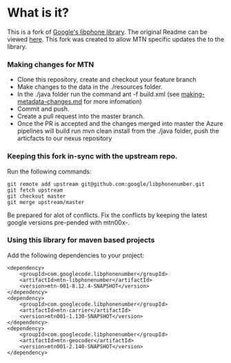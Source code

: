 # What is it?

This is a fork of [Google's libphone library](https://github.com/google/libphonenumber). The original Readme can be viewed [here](https://github.com/google/libphonenumber/blob/master/README.md). This fork was created to allow MTN specific updates the to the library.

### Making changes for MTN

*   Clone this repository, create and checkout your feature branch
*   Make changes to the data in the ./resources folder.
*   In the ./java folder run the command ant -f build.xml (see [making-metadata-changes.md](making-metadata-changes.md) for more infomation)
*   Commit and push.
*   Create a pull request into the master branch. 
*   Once the PR is accepted and the changes merged into master the Azure pipelines will build run mvn clean install from the ./java folder, push the articfacts to our nexus repository

### Keeping this fork in-sync with the upstream repo.

Run the following commands:
```
git remote add upstream git@github.com:google/libphonenumber.git
git fetch upstream
git checkout master
git merge upstream/master
```
Be prepared for alot of conflicts. Fix the conflicts by keeping the latest google versions pre-pended with mtn00x-.

### Using this library for maven based projects

Add the following dependencies to your project:
```     
<dependency>
    <groupId>com.googlecode.libphonenumber</groupId>
    <artifactId>mtn-libphonenumber</artifactId>
    <version>mtn-001-8.12.4-SNAPSHOT</version>
</dependency>
<dependency>
    <groupId>com.googlecode.libphonenumber</groupId>
    <artifactId>mtn-carrier</artifactId>
    <version>mtn001-1.130-SNAPSHOT</version>
</dependency>
<dependency>
    <groupId>com.googlecode.libphonenumber</groupId>
    <artifactId>mtn-geocoder</artifactId>
    <version>mtn001-2.140-SNAPSHOT</version>
</dependency>
```



